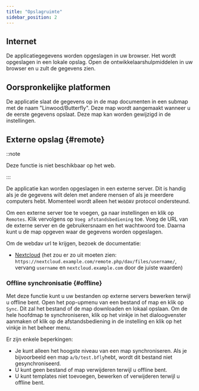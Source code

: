 ```yaml
---
title: "Opslagruimte"
sidebar_position: 2
---
```


## Internet

De applicatiegegevens worden opgeslagen in uw browser. Het wordt opgeslagen in een lokale opslag. Open de ontwikkelaarshulpmiddelen in uw browser en u zult de gegevens zien.

## Oorspronkelijke platformen

De applicatie slaat de gegevens op in de map documenten in een submap met de naam "Linwood/Butterfly". Deze map wordt aangemaakt wanneer u de eerste gegevens opslaat. Deze map kan worden gewijzigd in de instellingen.

## Externe opslag {#remote}

::note

Deze functie is niet beschikbaar op het web.

:::

De applicatie kan worden opgeslagen in een externe server. Dit is handig als je de gegevens wilt delen met andere mensen of als je meerdere computers hebt. Momenteel wordt alleen het `WebDAV` protocol ondersteund.

Om een externe server toe te voegen, ga naar instellingen en klik op `Remotes`. Klik vervolgens op `Voeg afstandsbediening` toe. Voeg de URL van de externe server en de gebruikersnaam en het wachtwoord toe. Daarna kunt u de map opgeven waar de gegevens worden opgeslagen.

Om de webdav url te krijgen, bezoek de documentatie:

* [Nextcloud](https://docs.nextcloud.com/server/latest/user_manual/en/files/access_webdav.html) (het zou er zo uit moeten zien: `https://nextcloud.example.com/remote.php/dav/files/username/`, vervang `username` en `nextcloud.example.com` door de juiste waarden)

### Offline synchronisatie {#offline}

Met deze functie kunt u uw bestanden op externe servers bewerken terwijl u offline bent. Open het pop-upmenu van een bestand of map en klik op `Sync`. Dit zal het bestand of de map downloaden en lokaal opslaan. Om de hele hoofdmap te synchroniseren, klik op het vinkje in het dialoogvenster aanmaken of klik op de afstandsbediening in de instelling en klik op het vinkje in het beheer menu.

Er zijn enkele beperkingen:

* Je kunt alleen het hoogste niveau van een map synchroniseren. Als je bijvoorbeeld een map `a/b/test.bfly`hebt, wordt dit bestand niet gesynchroniseerd.
* U kunt geen bestand of map verwijderen terwijl u offline bent.
* U kunt templates niet toevoegen, bewerken of verwijderen terwijl u offline bent.
